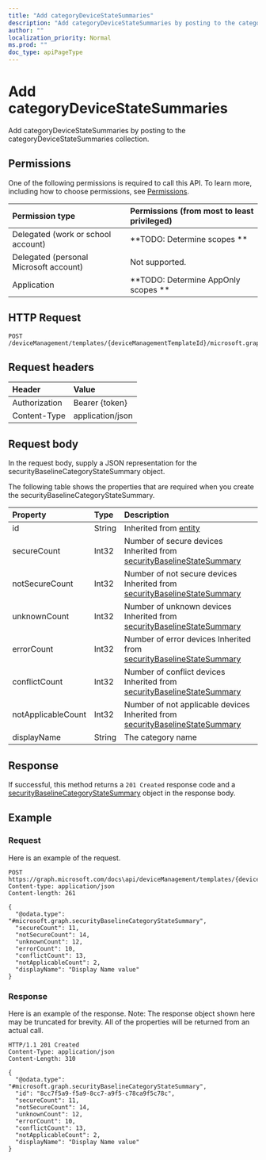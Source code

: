 ```yaml
---
title: "Add categoryDeviceStateSummaries"
description: "Add categoryDeviceStateSummaries by posting to the categoryDeviceStateSummaries collection."
author: ""
localization_priority: Normal
ms.prod: ""
doc_type: apiPageType
---
```


# Add categoryDeviceStateSummaries

Add categoryDeviceStateSummaries by posting to the categoryDeviceStateSummaries collection.

## Permissions
One of the following permissions is required to call this API. To learn more, including how to choose permissions, see [Permissions](/concepts/permissions-reference.md).

|Permission type|Permissions (from most to least privileged)|
|:---|:---|
|Delegated (work or school account)|**TODO: Determine scopes **|
|Delegated (personal Microsoft account)|Not supported.|
|Application|**TODO: Determine AppOnly scopes **|

## HTTP Request
<!-- {
  "blockType": "ignored"
}
-->
``` http
POST /deviceManagement/templates/{deviceManagementTemplateId}/microsoft.graph.securityBaselineTemplate/categoryDeviceStateSummaries/$ref
```

## Request headers
|Header|Value|
|:---|:---|
|Authorization|Bearer {token}|
|Content-Type|application/json|

## Request body
In the request body, supply a JSON representation for the securityBaselineCategoryStateSummary object.

The following table shows the properties that are required when you create the securityBaselineCategoryStateSummary.

|Property|Type|Description|
|:---|:---|:---|
|id|String| Inherited from [entity](../resources/entity.md)|
|secureCount|Int32|Number of secure devices Inherited from [securityBaselineStateSummary](../resources/securityBaselineStateSummary.md)|
|notSecureCount|Int32|Number of not secure devices Inherited from [securityBaselineStateSummary](../resources/securityBaselineStateSummary.md)|
|unknownCount|Int32|Number of unknown devices Inherited from [securityBaselineStateSummary](../resources/securityBaselineStateSummary.md)|
|errorCount|Int32|Number of error devices Inherited from [securityBaselineStateSummary](../resources/securityBaselineStateSummary.md)|
|conflictCount|Int32|Number of conflict devices Inherited from [securityBaselineStateSummary](../resources/securityBaselineStateSummary.md)|
|notApplicableCount|Int32|Number of not applicable devices Inherited from [securityBaselineStateSummary](../resources/securityBaselineStateSummary.md)|
|displayName|String|The category name|



## Response
If successful, this method returns a `201 Created` response code and a [securityBaselineCategoryStateSummary](../resources/securitybaselinecategorystatesummary.md) object in the response body.

## Example

### Request
Here is an example of the request.
<!-- {
  "blockType": "request",
  "name": "create_securitybaselinecategorystatesummary_from_"
}
-->
``` http
POST https://graph.microsoft.com/docs\api/deviceManagement/templates/{deviceManagementTemplateId}/microsoft.graph.securityBaselineTemplate/categoryDeviceStateSummaries
Content-type: application/json
Content-length: 261

{
  "@odata.type": "#microsoft.graph.securityBaselineCategoryStateSummary",
  "secureCount": 11,
  "notSecureCount": 14,
  "unknownCount": 12,
  "errorCount": 10,
  "conflictCount": 13,
  "notApplicableCount": 2,
  "displayName": "Display Name value"
}
```

### Response
Here is an example of the response. Note: The response object shown here may be truncated for brevity. All of the properties will be returned from an actual call.
<!-- {
  "blockType": "response",
  "truncated": true,
  "@odata.type": "microsoft.graph.securitybaselinecategorystatesummary"
}
-->
``` http
HTTP/1.1 201 Created
Content-Type: application/json
Content-Length: 310

{
  "@odata.type": "#microsoft.graph.securityBaselineCategoryStateSummary",
  "id": "8cc7f5a9-f5a9-8cc7-a9f5-c78ca9f5c78c",
  "secureCount": 11,
  "notSecureCount": 14,
  "unknownCount": 12,
  "errorCount": 10,
  "conflictCount": 13,
  "notApplicableCount": 2,
  "displayName": "Display Name value"
}
```


